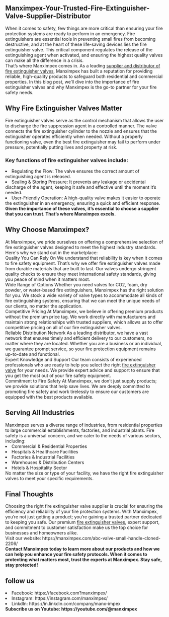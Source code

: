 <h2> Manximpex-Your-Trusted-Fire-Extinguisher-Valve-Supplier-Distributor</h2>
When it comes to safety, few things are more critical than ensuring your fire protection systems are ready to perform in an emergency. Fire extinguishers are essential tools in preventing small fires from becoming destructive, and at the heart of these life-saving devices lies the fire extinguisher valve. This critical component regulates the release of the extinguishing agent when activated, and ensuring the highest quality valves can make all the difference in a crisis.<br>
That’s where Manximpex comes in. As a leading <a href="https://manximpex.com/abc-valve-small-handle-cloned-2206/" title="fire extinguisher valve supplier and distributor' alt"fire extinguisher valve supplier and distributor" >supplier and distributor of fire extinguisher valves</a>, Manximpex has built a reputation for providing reliable, high-quality products to safeguard both residential and commercial properties. In this blog post, we’ll dive into the importance of fire extinguisher valves and why Manximpex is the go-to partner for your fire safety needs.<br>
<h2>Why Fire Extinguisher Valves Matter</h2>
Fire extinguisher valves serve as the control mechanism that allows the user to discharge the fire suppression agent in a controlled manner. The valve connects the fire extinguisher cylinder to the nozzle and ensures that the extinguisher operates efficiently when needed. Without a properly functioning valve, even the best fire extinguisher may fail to perform under pressure, potentially putting lives and property at risk.<br>
<h3>Key functions of fire extinguisher valves include:</h3>
<li>Regulating the Flow: The valve ensures the correct amount of extinguishing agent is released.</li>
<li>Sealing & Storing Pressure: It prevents any leakage or accidental discharge of the agent, keeping it safe and effective until the moment it’s needed.</li>
<li>User-Friendly Operation: A high-quality valve makes it easier to operate the extinguisher in an emergency, ensuring a quick and efficient response.</li>
<b>Given the importance of these valves, it’s essential to choose a supplier that you can trust. That’s where Manximpex excels.</b>
<h2>Why Choose Manximpex?</h2>
At Manximpex, we pride ourselves on offering a comprehensive selection of fire extinguisher valves designed to meet the highest industry standards. Here's why we stand out in the marketplace:<br>
Quality You Can Rely On We understand that reliability is key when it comes to fire safety equipment. That’s why we offer fire extinguisher valves made from durable materials that are built to last. Our valves undergo stringent quality checks to ensure they meet international safety standards, giving you peace of mind when it matters most.<br>
Wide Range of Options Whether you need valves for CO2, foam, dry powder, or water-based fire extinguishers, Manximpex has the right solution for you. We stock a wide variety of valve types to accommodate all kinds of fire extinguishing systems, ensuring that we can meet the unique needs of our clients, no matter the application.<br>
Competitive Pricing At Manximpex, we believe in offering premium products without the premium price tag. We work directly with manufacturers and maintain strong relationships with trusted suppliers, which allows us to offer competitive pricing on all of our fire extinguisher valves.<br>
Reliable Distribution Network As a leading distributor, we have a vast network that ensures timely and efficient delivery to our customers, no matter where they are located. Whether you are a business or an individual, we guarantee prompt service, so your fire protection equipment remains up-to-date and functional.<br>
Expert Knowledge and Support Our team consists of experienced professionals who are ready to help you select the right <a href="https://manximpex.com/abc-valve-small-handle-cloned-2206/' title="fire extinguisher valve supplier and distributor" alt"fire extinguisher valve supplier and distributor" >fire extinguisher valve</a> for your needs. We provide expert advice and support to ensure that you get the most out of your fire safety equipment.<br>
Commitment to Fire Safety At Manximpex, we don’t just supply products; we provide solutions that help save lives. We are deeply committed to promoting fire safety and work tirelessly to ensure our customers are equipped with the best products available.<br>
<h2>Serving All Industries</h2>
Manximpex serves a diverse range of industries, from residential properties to large commercial establishments, factories, and industrial plants. Fire safety is a universal concern, and we cater to the needs of various sectors, including:
<li>Commercial & Residential Properties</li>
<li>Hospitals & Healthcare Facilities</li>
<li>Factories & Industrial Facilities</li>
<li>Warehouses & Distribution Centers</li>
<li>Hotels & Hospitality Sector</li>
No matter the size or type of your facility, we have the right fire extinguisher valves to meet your specific requirements.<br>
<h2>Final Thoughts</h2>
Choosing the right fire extinguisher valve supplier is crucial for ensuring the efficiency and reliability of your fire protection systems. With Manximpex, you’re not just getting a product; you’re gaining a trusted partner dedicated to keeping you safe. Our premium <a href="https://manximpex.com/abc-valve-small-handle-cloned-2206/" title="fire extinguisher valve supplier and distributor" alt"fire extinguisher valve supplier and distributor" >fire extinguisher valves</a>, expert support, and commitment to customer satisfaction make us the top choice for businesses and homeowners alike.<br>
Visit our website: https://manximpex.com/abc-valve-small-handle-cloned-2206/ <br>
<b>Contact Manximpex today to learn more about our products and how we can help you enhance your fire safety protocols. When it comes to protecting what matters most, trust the experts at Manximpex. Stay safe, stay protected! </b>
<h2>follow us</h2>
<li>Facebook: https://facebook.com?manximpex/</li>
<li>Instagram: https://instagram.com/manximpex/</li>
<li>LinkdIn: https://in.linkdin.com/company/manx-impex</li>
<b>Subscribe us on Youtube: https://youtube.com/@manximpex</b>

